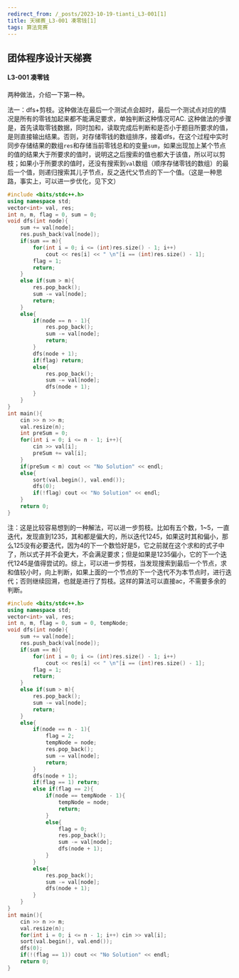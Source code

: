 ```yaml
---
redirect_from: /_posts/2023-10-19-tianti_L3-001[1]
title: 天梯赛_L3-001 凑零钱[1]
tags: 算法竞赛
---
```


## 团体程序设计天梯赛

#### L3-001 凑零钱

两种做法，介绍一下第一种。

法一：dfs+剪枝。这种做法在最后一个测试点会超时，最后一个测试点对应的情况是所有的零钱加起来都不能满足要求，单独判断这种情况可AC. 这种做法的步骤是，首先读取零钱数据，同时加和，读取完成后判断和是否小于题目所要求的值，是则直接输出结果。否则，对存储零钱的数组排序，接着dfs，在这个过程中实时同步存储结果的数组`res`和存储当前零钱总和的变量`sum`，如果出现加上某个节点的值的结果大于所要求的值时，说明这之后搜索的值也都大于该值，所以可以剪枝；如果小于所要求的值时，还没有搜索到`val`数组（顺序存储零钱的数组）的最后一个值，则递归搜索其儿子节点，反之迭代父节点的下一个值。（这是一种思路，事实上，可以进一步优化，见下文）

```cpp
#include <bits/stdc++.h>
using namespace std;
vector<int> val, res;
int n, m, flag = 0, sum = 0;
void dfs(int node){
    sum += val[node];
    res.push_back(val[node]);
    if(sum == m){
        for(int i = 0; i <= (int)res.size() - 1; i++)
            cout << res[i] << " \n"[i == (int)res.size() - 1];
        flag = 1;
        return;
    }
    else if(sum > m){
        res.pop_back();
        sum -= val[node];
        return;
    }
    else{
        if(node == n - 1){
            res.pop_back();
            sum -= val[node];
            return;
        }
        dfs(node + 1);
        if(flag) return;
        else{
            res.pop_back();
            sum -= val[node];
            dfs(node + 1);
        }
    }
}
int main(){
    cin >> n >> m;
    val.resize(n);
    int preSum = 0;
    for(int i = 0; i <= n - 1; i++){
        cin >> val[i];
        preSum += val[i];
    }
    if(preSum < m) cout << "No Solution" << endl;
    else{
        sort(val.begin(), val.end());
        dfs(0);
        if(!flag) cout << "No Solution" << endl;
    }
    return 0;
}
```

注：这是比较容易想到的一种解法，可以进一步剪枝。比如有五个数，1~5，一直迭代，发现直到1235，其和都是偏大的，所以迭代1245，如果这时其和偏小，那么125没有必要迭代，因为4的下一个数恰好是5，它之前就在这个求和的式子中了，所以式子并不会更大，不会满足要求；但是如果是1235偏小，它的下一个迭代1245是值得尝试的。综上，可以进一步剪枝，当发现搜索到最后一个节点，求和值较小时，向上判断，如果上面的一个节点的下一个迭代不为本节点时，进行迭代；否则继续回溯，也就是进行了剪枝。这样的算法可以直接ac，不需要多余的判断。

```cpp
#include <bits/stdc++.h>
using namespace std;
vector<int> val, res;
int n, m, flag = 0, sum = 0, tempNode;
void dfs(int node){
    sum += val[node];
    res.push_back(val[node]);
    if(sum == m){
        for(int i = 0; i <= (int)res.size() - 1; i++)
            cout << res[i] << " \n"[i == (int)res.size() - 1];
        flag = 1;
        return;
    }
    else if(sum > m){
        res.pop_back();
        sum -= val[node];
        return;
    }
    else{
        if(node == n - 1){
            flag = 2;
            tempNode = node;
            res.pop_back();
            sum -= val[node];
            return;
        }
        dfs(node + 1);
        if(flag == 1) return;
        else if(flag == 2){
            if(node == tempNode - 1){
                tempNode = node;
                return;
            }
            else{
                flag = 0;
                res.pop_back();
                sum -= val[node];
                dfs(node + 1);
            }
        }
        else{
            res.pop_back();
            sum -= val[node];
            dfs(node + 1);
        }
    }
}
int main(){
    cin >> n >> m;
    val.resize(n);
    for(int i = 0; i <= n - 1; i++) cin >> val[i];
    sort(val.begin(), val.end());
    dfs(0);
    if(!(flag == 1)) cout << "No Solution" << endl;
    return 0;
}
```